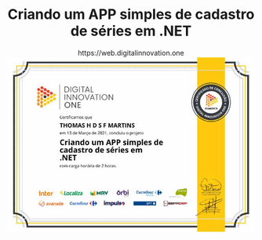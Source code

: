 <h1 align="center">Criando um APP simples de cadastro de séries em .NET</h1>
<div align="center">https://web.digitalinnovation.one</div>


<div align="center"><img src="https://github.com/ThomasFerraz/AppSimplesCadastroDIO/blob/master/034A89C8.jpg"  max-width="200" max-height="150"/> </div>

